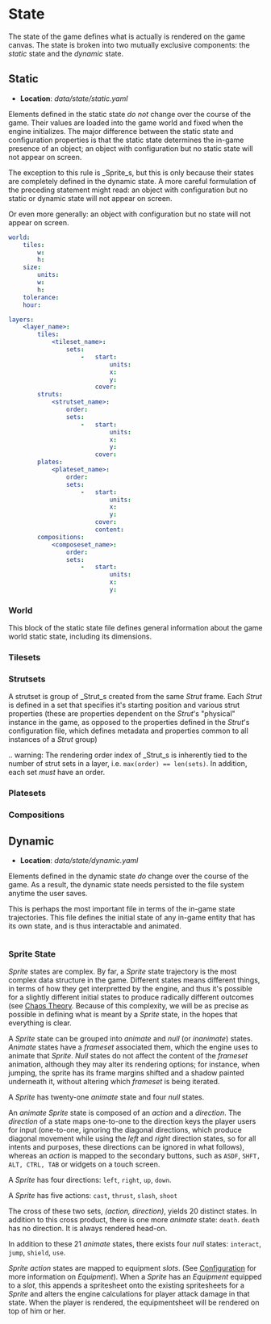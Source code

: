 # State

The state of the game defines what is actually is rendered on the game canvas. The state is broken into two mutually exclusive components: the _static_ state and the _dynamic_ state.

## Static

- **Location**: _data/state/static.yaml_

Elements defined in the static state _do not_ change over the course of the game. Their values are loaded into the game world and fixed when the engine initializes. The major difference between the static state and configuration properties is that the static state determines the in-game presence of an object; an object with configuration but no static state will not appear on screen. 

The exception to this rule is _Sprite_s, but this is only because their states are completely defined in the dynamic state. A more careful formulation of the preceding statement might read: an object with configuration but no static or dynamic state will not appear on screen.

Or even more generally: an object with configuration but no state will not appear on screen.

```yaml
world:
    tiles:
        w:
        h:
    size:
        units:
        w:
        h:
    tolerance:
    hour:

layers:
    <layer_name>:
        tiles:
            <tileset_name>:
                sets:
                    -   start:
                            units:
                            x:
                            y:
                        cover:
        struts:
            <strutset_name>:
                order:
                sets:
                    -   start:
                            units:
                            x:
                            y:
                        cover:
        plates:
            <plateset_name>:
                order:
                sets:
                    -   start:
                            units:
                            x:
                            y:
                        cover:
                        content:
        compositions:
            <composeset_name>:
                order:
                sets:
                    -   start:
                            units:
                            x:
                            y:
```

### World

This block of the static state file defines general information about the game world static state, including its dimensions.

### Tilesets

###  Strutsets

A strutset is group of _Strut_s created from the same _Strut_ frame. Each _Strut_ is defined in a set that specifies it's starting position and various strut properties (these are properties dependent on the _Strut_'s "physical" instance in the game, as opposed to the properties defined in the _Strut_'s configuration file, which defines metadata and properties common to all instances of a _Strut_ group)

.. warning:
    The rendering order index of _Strut_s is inherently tied to the number of strut sets in a layer, i.e. `max(order) == len(sets)`. In addition, each set _must_ have an order. 

### Platesets

### Compositions

## Dynamic

- **Location**: _data/state/dynamic.yaml_

Elements defined in the dynamic state _do_ change over the course of the game. As a result, the dynamic state needs persisted to the file system anytime the user saves.

This is perhaps the most important file in terms of the in-game state trajectories. This file defines the initial state of any in-game entity that has its own state, and is thus interactable and animated. 

```yaml
```

### Sprite State

_Sprite_ states are complex. By far, a _Sprite_ state trajectory is the most complex data structure in the game. Different states means different things, in terms of how they get interpretted by the engine, and thus it's possible for a slightly different initial states to produce radically different outcomes (see [Chaos Theory](). Because of this complexity, we will be as precise as possible in defining what is meant by a _Sprite_ state, in the hopes that everything is clear.

A _Sprite_ state can be grouped into _animate_ and _null_ (or _inanimate_) states. _Animate_ states have a _frameset_ associated them, which the engine uses to animate that _Sprite_. _Null_ states do not affect the content of the _frameset_ animation, although they may alter its rendering options; for instance, when jumping, the sprite has its frame margins shifted and a shadow painted underneath it, without altering which _frameset_ is being iterated.

A _Sprite_ has twenty-one _animate_ state and four _null_ states.

An _animate_ _Sprite_ state is composed of an _action_ and a _direction_. The _direction_ of a state maps one-to-one to the direction keys the player users for input (one-to-one, ignoring the diagonal directions, which produce diagonal movement while using the _left_ and _right_ direction states, so for all intents and purposes, these directions can be ignored in what follows), whereas an _action_ is mapped to the secondary buttons, such as `ASDF`, `SHFT, ALT, CTRL, TAB` or widgets on a touch screen.

A _Sprite_ has four directions: `left`, `right`, `up`, `down`.

A _Sprite_ has five actions: `cast`, `thrust`, `slash`, `shoot`

The cross of these two sets, _(action, direction)_, yields 20 distinct states. In addition to this cross product, there is one more _animate_ state: `death`. `death` has no direction. It is always rendered head-on.

In addition to these 21 _animate_ states, there exists four _null_ states: `interact`, `jump`, `shield`, `use`.

_Sprite_ _action_ states are mapped to equipment _slots_. (See [Configuration](./CONFIGURATION.md#equipment) for more information on _Equipment_). When a _Sprite_ has an _Equipment_ equipped to a _slot_, this appends a spritesheet onto the existing spritesheets for a _Sprite_ and alters the engine calculations for player attack damage in that state. When the player is rendered, the equipmentsheet will be rendered on top of him or her.